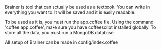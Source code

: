 Brainer is tool that can actually be used as a textbook. You can write in everything you want to. It will be saved and it is easily readable.

To be used as it is, you must run the app.coffee file. Using the command 'coffee app.coffee', make sure you have coffeescript installed globally. To store all the data, you must run a MongoDB database.

All setup of Brainer can be made in config/index.coffee